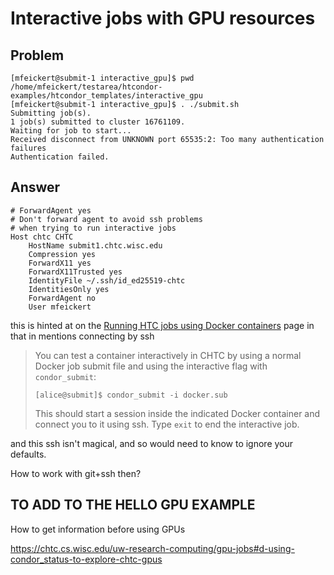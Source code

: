 # Interactive jobs with GPU resources

## Problem

```console
[mfeickert@submit-1 interactive_gpu]$ pwd
/home/mfeickert/testarea/htcondor-examples/htcondor_templates/interactive_gpu
[mfeickert@submit-1 interactive_gpu]$ . ./submit.sh
Submitting job(s).
1 job(s) submitted to cluster 16761109.
Waiting for job to start...
Received disconnect from UNKNOWN port 65535:2: Too many authentication failures
Authentication failed.
```

## Answer

```
# ForwardAgent yes
# Don't forward agent to avoid ssh problems
# when trying to run interactive jobs
Host chtc CHTC
    HostName submit1.chtc.wisc.edu
    Compression yes
    ForwardX11 yes
    ForwardX11Trusted yes
    IdentityFile ~/.ssh/id_ed25519-chtc
    IdentitiesOnly yes
    ForwardAgent no
    User mfeickert
```

this is hinted at on the [Running HTC jobs using Docker containers](https://chtc.cs.wisc.edu/uw-research-computing/docker-jobs.html#3-testing) page in that in mentions connecting by ssh

> You can test a container interactively in CHTC by using a normal Docker job submit file and using the interactive flag with `condor_submit`:
>
> ```
> [alice@submit]$ condor_submit -i docker.sub
> ```
> This should start a session inside the indicated Docker container and connect you to it using ssh.
> Type `exit` to end the interactive job.

and this ssh isn't magical, and so would need to know to ignore your defaults.

How to work with git+ssh then?

## TO ADD TO THE HELLO GPU EXAMPLE

How to get information before using GPUs

https://chtc.cs.wisc.edu/uw-research-computing/gpu-jobs#d-using-condor_status-to-explore-chtc-gpus
